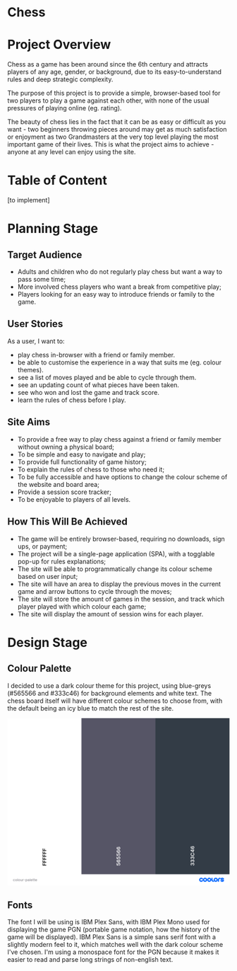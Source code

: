 # Chess

# Project Overview

Chess as a game has been around since the 6th century and attracts players of any age, gender, or background, due to its easy-to-understand rules and deep strategic complexity.  

The purpose of this project is to provide a simple, browser-based tool for two players to play a game against each other, with none of the usual pressures of playing online (eg. rating).  

The beauty of chess lies in the fact that it can be as easy or difficult as you want - two beginners throwing pieces around may get as much satisfaction or enjoyment as two Grandmasters at the very top level playing the most important game of their lives. This is what the project aims to achieve - anyone at any level can enjoy using the site.

# Table of Content

[to implement]

# Planning Stage

## Target Audience

- Adults and children who do not regularly play chess but want a way to pass some time;
- More involved chess players who want a break from competitive play;
- Players looking for an easy way to introduce friends or family to the game.

## User Stories

As a user, I want to:

- play chess in-browser with a friend or family member.
- be able to customise the experience in a way that suits me (eg. colour themes).
- see a list of moves played and be able to cycle through them.
- see an updating count of what pieces have been taken.
- see who won and lost the game and track score.
- learn the rules of chess before I play.

## Site Aims

- To provide a free way to play chess against a friend or family member without owning a physical board;
- To be simple and easy to navigate and play;
- To provide full functionality of game history;
- To explain the rules of chess to those who need it;
- To be fully accessible and have options to change the colour scheme of the website and board area;
- Provide a session score tracker;
- To be enjoyable to players of all levels.

## How This Will Be Achieved

- The game will be entirely browser-based, requiring no downloads, sign ups, or payment;
- The project will be a single-page application (SPA), with a togglable pop-up for rules explanations;
- The site will be able to programmatically change its colour scheme based on user input;
- The site will have an area to display the previous moves in the current game and arrow buttons to cycle through the moves;
- The site will store the amount of games in the session, and track which player played with which colour each game;
- The site will display the amount of session wins for each player.

# Design Stage

## Colour Palette

I decided to use a dark colour theme for this project, using blue-greys (#565566 and #333c46) for background elements and white text. The chess board itself will have different colour schemes to choose from, with the default being an icy blue to match the rest of the site.

![The colour palette of the site](docs/images/colour-palette.png)

## Fonts

The font I will be using is IBM Plex Sans, with IBM Plex Mono used for displaying the game PGN (portable game notation, how the history of the game will be displayed). IBM Plex Sans is a simple sans serif font with a slightly modern feel to it, which matches well with the dark colour scheme I've chosen. I'm using a monospace font for the PGN because it makes it easier to read and parse long strings of non-english text.